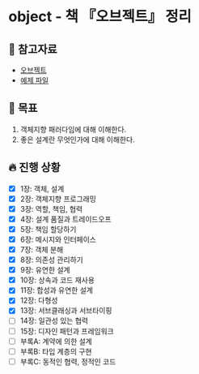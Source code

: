 # object - 책 『오브젝트』 정리

## 📘 참고자료

- [오브젝트](https://book.naver.com/bookdb/book_detail.nhn?bid=15007773)
- [예제 파일](https://github.com/eternity-oop/object)

## 🧸 목표
1. 객체지향 패러다임에 대해 이해한다.
2. 좋은 설계란 무엇인가에 대해 이해한다.

## 🔥 진행 상황
- [X] 1장: 객체, 설계
- [X] 2장: 객체지향 프로그래밍
- [X] 3장: 역할, 책임, 협력
- [X] 4장: 설계 품질과 트레이드오프
- [X] 5장: 책임 할당하기
- [X] 6장: 메시지와 인터페이스
- [X] 7장: 객체 분해
- [X] 8장: 의존성 관리하기
- [X] 9장: 유연한 설계
- [X] 10장: 상속과 코드 재사용
- [X] 11장: 합성과 유연한 설계
- [X] 12장: 다형성
- [X] 13장: 서브클래싱과 서브타이핑
- [ ] 14장: 일관성 있는 협력
- [ ] 15장: 디자인 패턴과 프레임워크
- [ ] 부록A: 계약에 의한 설계
- [ ] 부록B: 타입 계층의 구현
- [ ] 부록C: 동적인 협력, 정적인 코드
